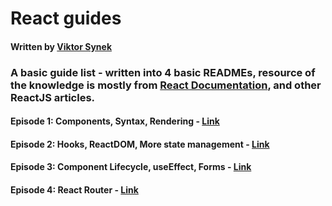 # React guides
#### Written by [Viktor Synek](https://github.com/viktorsynek)

### A basic guide list - written into 4 basic READMEs, resource of the knowledge is mostly from [React Documentation](https://react.dev/learn), and other ReactJS articles.

#### Episode 1: Components, Syntax, Rendering - [Link](https://github.com/viktorsynek/react_guides/blob/main/react_01_basic_guide.md)

#### Episode 2: Hooks, ReactDOM, More state management - [Link](https://github.com/viktorsynek/react_guides/blob/main/react_02_basic_guide.md)

#### Episode 3: Component Lifecycle, useEffect, Forms - [Link](https://github.com/viktorsynek/react_guides/blob/main/react_03_basic_guide.md)

#### Episode 4: React Router - [Link](https://github.com/viktorsynek/react_guides/blob/main/react_04_basic_guide.md)
